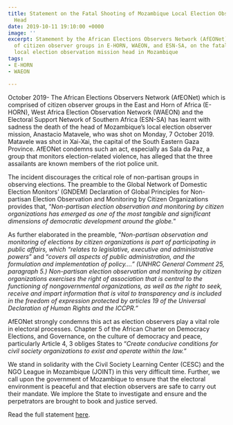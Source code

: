 ```yaml
---
title: Statement on the Fatal Shooting of Mozambique Local Election Observation Mission
  Head
date: 2019-10-11 19:10:00 +0000
image: ''
excerpt: Stamement by the African Elections Observers Network (AfEONet), compromised
  of citizen observer groups in E-HORN, WAEON, and ESN-SA, on the fatal shooting of
  local election observation mission head in Mozambique
tags:
- E-HORN
- WAEON

---
```

October 2019- The African Elections Observers Network (AfEONet) which is comprised of citizen observer groups in the East and Horn of Africa (E-HORN), West Africa Election Observation Network (WAEON) and the Electoral Support Network of Southern Africa (ESN-SA) has learnt with sadness the death of the head of Mozambique’s local election observer mission, Anastacio Matavele, who was shot on Monday, 7 October 2019. Matavele was shot in Xai-Xai, the capital of the South Eastern Gaza Province. AfEONet condemns such an act, especially as Sala da Paz, a group that monitors election-related violence, has alleged that the three assailants are known members of the riot police unit.

The incident discourages the critical role of non-partisan groups in observing elections. The preamble to the Global Network of Domestic Election Monitors’ (GNDEM) Declaration of Global Principles for Non-partisan Election Observation and Monitoring by Citizen Organizations provides that, “_Non-partisan election observation and monitoring by citizen organizations has emerged as one of the most tangible and significant dimensions of democratic development around the globe._”

As further elaborated in the preamble, “_Non-partisan observation and monitoring of elections by citizen organizations is part of participating in public affairs, which “relates to legislative, executive and administrative powers_” and “_covers all aspects of public administration, and the formulation and implementation of policy….” (UNHRC General Comment 25, paragraph 5.) Non-partisan election observation and monitoring by citizen organizations exercises the right of association that is central to the functioning of nongovernmental organizations, as well as the right to seek, receive and impart information that is vital to transparency and is included in the freedom of expression protected by articles 19 of the Universal Declaration of Human Rights and the ICCPR.”_

AfEONet strongly condemns this act as election observers play a vital role in electoral processes. Chapter 5 of the African Charter on Democracy Elections, and Governance, on the culture of democracy and peace, particularly Article 4, 3 obliges States to “_Create conducive conditions for civil society organizations to exist and operate within the law._”

We stand in solidarity with the Civil Society Learning Center (CESC) and the NGO League in Mozambique (JOINT) in this very difficult time. Further, we call upon the government of Mozambique to ensure that the electoral environment is peaceful and that election observers are safe to carry out their mandate. We implore the State to investigate and ensure and the perpetrators are brought to book and justice served.

Read the full statement [here](https://drive.google.com/file/d/1efJimdF0H68_c4JP3Nxi2BR4fzNEnTu1/view?usp=sharing "Statement on the Fatal Shooting of Mozambique Local Election Observation Mission Head").